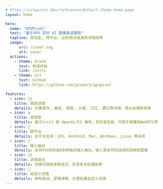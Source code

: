 ```yaml
---
# https://vitepress.dev/reference/default-theme-home-page
layout: home

hero:
  name: "GPUPixel"
  text: "基于GPU 实时 AI 图像美滤镜库"
  tagline: 高性能, 跨平台, 达到商业级美颜滤镜效果
  image:
      src: /cover.svg
      alt: cover
  actions:
    - theme: brand
      text: 快速开始
      link: /intro
    - theme: alt
      text: GitHub
      link: https://github.com/pixpark/gpupixel

features:
  - icon: 🤹‍♀️
    title: 美颜滤镜
    details: 内置美白, 磨皮, 瘦脸, 大眼, 口红, 腮红等滤镜，商业级美颜效果
  - icon: ⚙
    title: 高性能
    details: 基于C++11 和 OpenGL/ES 编写，实时高性能，可用于直播和WebRTC等
  - icon: 📱
    title: 跨平台
    details: 全平台支持：iOS, Android, Mac, Windows, Linux 等系统
  - icon: 🌇
    title: 输入输出
    details: 支持YUV和RGBA多种格式输入输出，输入源支持包括相机视频和图像
  - icon: 🧚‍♀️
    title: 滤镜组合
    details: 滤镜可随意串联组合，实现复杂处理效果
  - icon: 🧸
    title: 自定义滤镜
    details: 架构简洁，逻辑清晰，方便拓展自定义滤镜
---
```


